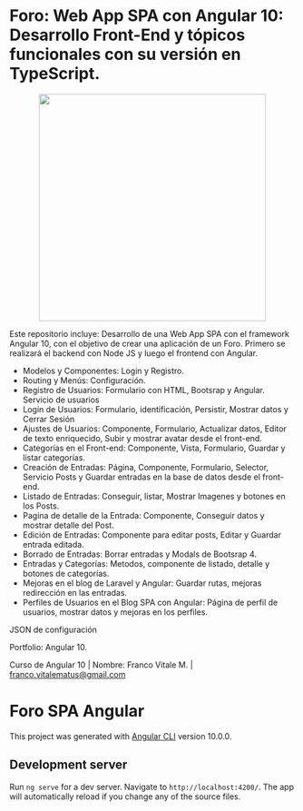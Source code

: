 # Foro: Web App SPA con Angular 10: Desarrollo Front-End y tópicos funcionales con su versión en TypeScript.

<p align="center"><img src="https://user-images.githubusercontent.com/66401629/88130018-7c15c580-cba7-11ea-8185-554107b23390.png" width="400"></p>

<p align="center">

</p>

Este repositorio incluye: Desarrollo de una Web App SPA con el framework Angular 10, con el objetivo de crear una aplicación de un Foro. Primero se realizará el backend con Node JS y luego el frontend con Angular.

- Modelos y Componentes: Login y Registro.
- Routing y Menús: Configuración.
- Registro de Usuarios: Formulario con HTML, Bootsrap y Angular. Servicio de usuarios
- Login de Usuarios: Formulario, identificación, Persistir, Mostrar datos y Cerrar Sesión
- Ajustes de Usuarios: Componente, Formulario, Actualizar datos, Editor de texto enriquecido, Subir y mostrar avatar desde el front-end.
- Categorías en el Front-end: Componente, Vista, Formulario, Guardar y listar categorías.
- Creación de Entradas: Página, Componente, Formulario, Selector, Servicio Posts y Guardar entradas en la base de datos desde el front-end.
- Listado de Entradas: Conseguir, listar, Mostrar Imagenes y botones en los Posts.
- Pagina de detalle de la Entrada: Componente, Conseguir datos y mostrar detalle del Post.
- Edición de Entradas: Componente para editar posts, Editar y Guardar entrada editada.
- Borrado de Entradas: Borrar entradas y Modals de Bootsrap 4.
- Entradas y Categorías: Metodos, componente de listado, detalle y botones  de categorías.
- Mejoras en el blog de Laravel y Angular: Guardar rutas, mejoras redirección en las entradas.
- Perfiles de Usuarios en el Blog SPA con Angular: Página de perfil de usuarios, mostrar datos y mejoras en los perfiles.

JSON de configuración

Portfolio: Angular 10.

Curso de Angular 10 | Nombre: Franco Vitale M. | franco.vitalematus@gmail.com

# Foro SPA Angular

This project was generated with [Angular CLI](https://github.com/angular/angular-cli) version 10.0.0.

## Development server

Run `ng serve` for a dev server. Navigate to `http://localhost:4200/`. The app will automatically reload if you change any of the source files.


